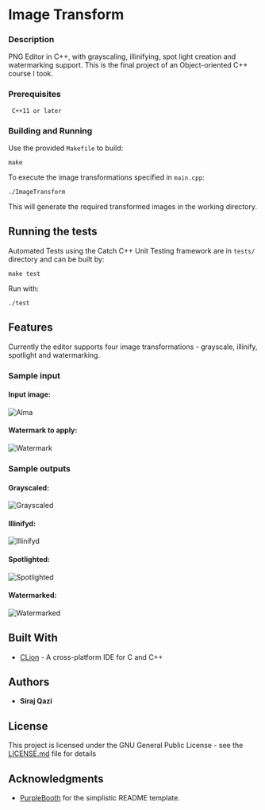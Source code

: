 # Image Transform

### Description

PNG Editor in C++, with grayscaling, illinifying, spot light creation and watermarking support.
This is the final project of an Object-oriented C++ course I took.

### Prerequisites

```
 C++11 or later
```

### Building and Running

Use the provided `Makefile` to build:

```
make
```

To execute the image transformations specified in `main.cpp`:

```
./ImageTransform
```

This will generate the required transformed images in the working directory.

## Running the tests

Automated Tests using the Catch C++ Unit Testing framework are in `tests/` directory and can be built by:
```
make test
```

Run with:
```
./test
````

## Features

Currently the editor supports four image transformations - grayscale, illinify, spotlight and watermarking.

### Sample input

#### Input image:
![Alma](/alma.png)

#### Watermark to apply:
![Watermark](/overlay.png)

### Sample outputs

#### Grayscaled:
![Grayscaled](/out-grayscale.png)

#### Illinifyd:
![Illinifyd](/out-illinify.png)

#### Spotlighted:
![Spotlighted](/out-spotlight.png)

#### Watermarked:
![Watermarked](/out-watermark.png)

## Built With

* [CLion](https://www.jetbrains.com/clion/) - A cross-platform IDE for C and C++

## Authors

* **Siraj Qazi**

## License

This project is licensed under the GNU General Public License - see the [LICENSE.md](LICENSE.md) file for details

## Acknowledgments

 - [PurpleBooth](https://github.com/PurpleBooth) for the simplistic README template.
